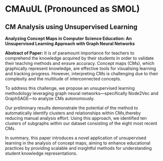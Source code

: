 # CMAuUL (Pronounced as SMOL)

## CM Analysis using Unsupervised Learning 

**Analyzing Concept Maps in Computer Science Education: An
Unsupervised Learning Approach with Graph Neural Networks**

**Abstract of Paper:**
It is of paramount importance for teachers to comprehend the knowledge acquired by their students in order to validate their teaching methods and ensure accuracy. Concept maps (CMs), which graphically represent knowledge, are effective tools for visualising learning and tracking progress. However, interpreting CMs is challenging due to their complexity and the multitude of interconnected concepts.

To address this challenge, we propose an unsupervised learning methodology leveraging graph neural networks—specifically Node2Vec and GraphSAGE—to analyze CMs autonomously.

Our preliminary results demonstrate the potential of the method to automatically identify clusters and relationships within CMs,thereby reducing manual analysis effort. Using this approach, we identified ten clusters of subgraphs within our dataset consisting of the eight most recent CMs.

In summary, this paper introduces a novel application of unsupervised learning in the analysis of concept maps, aiming to enhance educational practices by providing scalable and insightful methods for understanding student knowledge representations.
